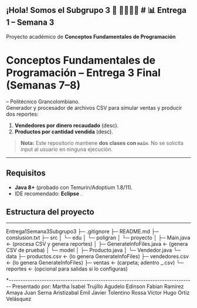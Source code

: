 ## ¡Hola! Somos el Subgrupo 3 👋 👨‍💻👩‍🎓 # 📊 Entrega 1 – Semana 3 
Proyecto académico de **Conceptos Fundamentales de Programación**
# Conceptos Fundamentales de Programación – Entrega 3 Final (Semanas 7–8)
 – Politécnico Grancolombiano.  
Generador y procesador de archivos CSV para simular ventas y producir dos reportes:
1) **Vendedores por dinero recaudado** (desc).
2) **Productos por cantidad vendida** (desc).

> **Nota:** Este repositorio mantiene **dos clases con `main`**. No se solicita input al usuario en ninguna ejecución.

---

## Requisitos
- **Java 8+** (probado con Temurin/Adoptium 1.8/11).
- IDE recomendado: **Eclipse** .

## Estructura del proyecto
---------------------------------------------------------------------------

Entrega1Semana3Subgrupo3
├─ .gitignore
├─ README.md
├─ conslusion.txt
├─ src
│  └─ edu
│     └─ poligran
│        └─ proyecto
│           ├─ Main.java                 ← (procesa CSV y genera reportes)
│           ├─ GenerateInfoFiles.java   ← (genera CSV de prueba)
│           └─ model
│              ├─ Producto.java
│              └─ Vendedor.java
└─ data
   ├─ productos.csv          ← (lo genera GenerateInfoFiles)
   ├─ vendedores.csv         ← (lo genera GenerateInfoFiles)
   ├─ ventas                 ← (carpeta; adentro <TipoDoc>_<NumeroDoc>.csv)
   └─ reportes               ← (opcional para salidas si lo configuras)


*-------------------------------------------------------------------------------
Presentado por: 
Martha Isabel Trujillo Agudelo 
Edinson Fabian Ramirez Amaya 
Juan Serna Aristizabal 
Emil Javier Tolentino Rossa
Víctor Hugo Ortiz Velásquez
